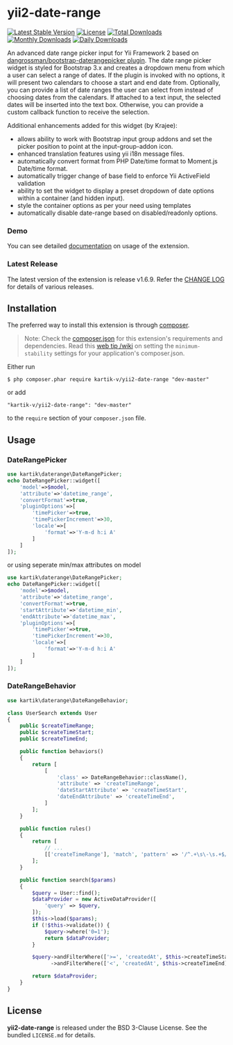 yii2-date-range
=================

[![Latest Stable Version](https://img.shields.io/packagist/v/kartik-v/yii2-date-range.svg)](https://packagist.org/packages/kartik-v/yii2-date-range)
[![License](https://poser.pugx.org/kartik-v/yii2-date-range/license)](https://packagist.org/packages/kartik-v/yii2-date-range)
[![Total Downloads](https://poser.pugx.org/kartik-v/yii2-date-range/downloads)](https://packagist.org/packages/kartik-v/yii2-date-range)
[![Monthly Downloads](https://poser.pugx.org/kartik-v/yii2-date-range/d/monthly)](https://packagist.org/packages/kartik-v/yii2-date-range)
[![Daily Downloads](https://poser.pugx.org/kartik-v/yii2-date-range/d/daily)](https://packagist.org/packages/kartik-v/yii2-date-range)

An advanced date range picker input for Yii Framework 2 based on [dangrossman/bootstrap-daterangepicker plugin](https://github.com/dangrossman/bootstrap-daterangepicker).
The date range picker widget is styled for Bootstrap 3.x and creates a dropdown menu from which a user can select a range of dates. If the plugin is invoked with no options,
it will present two calendars to choose a start and end date from. Optionally, you can provide a list of date ranges the user can select from instead of
choosing dates from the calendars. If attached to a text input, the selected dates will be inserted into the text box. Otherwise, you can provide a custom callback
function to receive the selection.

Additional enhancements added for this widget (by Krajee):

- allows ability to work with Bootstrap input group addons and set the picker position to point at the input-group-addon icon.
- enhanced translation features using yii i18n message files.
- automatically convert format from PHP Date/time format to Moment.js Date/time format.
- automatically trigger change of base field to enforce Yii ActiveField validation
- ability to set the widget to display a preset dropdown of date options within a container (and hidden input).
- style the container options as per your need using templates
- automatically disable date-range based on disabled/readonly options.

### Demo
You can see detailed [documentation](http://demos.krajee.com/date-range) on usage of the extension.

### Latest Release
The latest version of the extension is release v1.6.9. Refer the [CHANGE LOG](https://github.com/kartik-v/yii2-date-range/blob/master/CHANGE.md) for details of various releases.

## Installation

The preferred way to install this extension is through [composer](http://getcomposer.org/download/).

> Note: Check the [composer.json](https://github.com/kartik-v/yii2-date-range/blob/master/composer.json) for this extension's requirements and dependencies.
Read this [web tip /wiki](http://webtips.krajee.com/setting-composer-minimum-stability-application/) on setting the `minimum-stability` settings for your application's composer.json.

Either run

```
$ php composer.phar require kartik-v/yii2-date-range "dev-master"
```

or add

```
"kartik-v/yii2-date-range": "dev-master"
```

to the ```require``` section of your `composer.json` file.

## Usage

### DateRangePicker

```php
use kartik\daterange\DateRangePicker;
echo DateRangePicker::widget([
    'model'=>$model,
    'attribute'=>'datetime_range',
    'convertFormat'=>true,
    'pluginOptions'=>[
        'timePicker'=>true,
        'timePickerIncrement'=>30,
        'locale'=>[
            'format'=>'Y-m-d h:i A'
        ]
    ]
]);
```
or using seperate min/max attributes on model

```php
use kartik\daterange\DateRangePicker;
echo DateRangePicker::widget([
    'model'=>$model,
    'attribute'=>'datetime_range',
    'convertFormat'=>true,
    'startAttribute'=>'datetime_min',
    'endAttribute'=>'datetime_max',
    'pluginOptions'=>[
        'timePicker'=>true,
        'timePickerIncrement'=>30,
        'locale'=>[
            'format'=>'Y-m-d h:i A'
        ]
    ]
]);
```

### DateRangeBehavior

```php
use kartik\daterange\DateRangeBehavior;

class UserSearch extends User
{
    public $createTimeRange;
    public $createTimeStart;
    public $createTimeEnd;

    public function behaviors()
    {
        return [
            [
                'class' => DateRangeBehavior::className(),
                'attribute' => 'createTimeRange',
                'dateStartAttribute' => 'createTimeStart',
                'dateEndAttribute' => 'createTimeEnd',
            ]
        ];
    }

    public function rules()
    {
        return [
            // ...
            [['createTimeRange'], 'match', 'pattern' => '/^.+\s\-\s.+$/'],
        ];
    }

    public function search($params)
    {
        $query = User::find();
        $dataProvider = new ActiveDataProvider([
            'query' => $query,
        ]);
        $this->load($params);
        if (!$this->validate()) {
            $query->where('0=1');
            return $dataProvider;
        }

        $query->andFilterWhere(['>=', 'createdAt', $this->createTimeStart])
              ->andFilterWhere(['<', 'createdAt', $this->createTimeEnd]);

        return $dataProvider;
    }
}
```

## License

**yii2-date-range** is released under the BSD 3-Clause License. See the bundled `LICENSE.md` for details.
